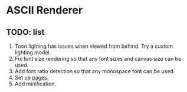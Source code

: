 # ASCII Renderer

## TODO: list

1. Toon lighting has issues when viewed from behind. Try a custom lighting model.
1. Fix font size rendering so that any font sizes and canvas size can be used.
1. Add font ratio detection so that any monospace font can be used.
1. Set up [pages](https://pages.github.com/#vanilla-step-1).
1. Add minification.
